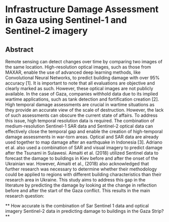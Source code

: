 # Infrastructure Damage Assessment in Gaza using Sentinel-1 and Sentinel-2 imagery 
## Abstract
Remote sensing can detect changes over time by comparing two images of the same location. High-resolution optical images, such as those from MAXAR, enable the use of advanced deep learning methods, like Convolutional Neural Networks, to predict building damage with over 95% accuracy [1]. It is important to note that all evaluations are objective and clearly marked as such. However, these optical images are not publicly available. In the case of Gaza, companies withhold data due to its implied wartime applications, such as tank detection and fortification creation [2]. High temporal damage assessments are crucial in wartime situations as they provide an accurate view of the scale of destruction. However, the lack of such assessments can obscure the current state of affairs. To address this issue, high temporal resolution data is required. The combination of medium-resolution Sentinel-1 SAR data and Sentinel-2 optical data can effectively close the temporal gap and enable the creation of high-temporal damage assessments in war-torn areas. Optical and SAR data are already used together to map damage after an earthquake in Indonesia [3]. Adriano et al. also used a combination of SAR and visual imagery to predict damage after the Tsunami in Sulawesi. Aimaiti et al. (2018) utilized Sentinel data to forecast the damage to buildings in Kiev before and after the onset of the Ukrainian war. However, Aimaiti et al., (2018) also acknowledged that further research was necessary to determine whether their methodology could be applied to regions with different building characteristics than their research area in Ukraine. This study aims to address this gap in the literature  by predicting the damage by looking at the change in reflection before and after the start of the Gaza conflict. This results in the main research question: 

 

** How accurate is the combination of Sar Sentinel 1 data and optical imagery Sentinel-2 data in predicting damage to buildings in the Gaza Strip? **
